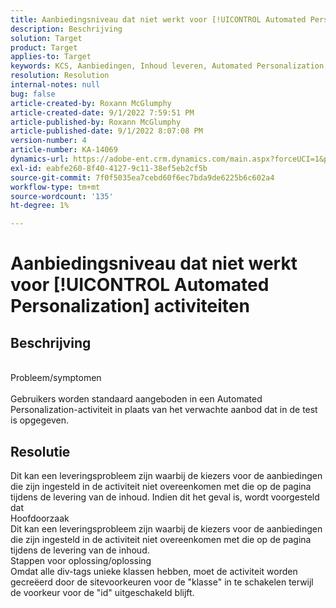```yaml
---
title: Aanbiedingsniveau dat niet werkt voor [!UICONTROL Automated Personalization] activiteiten
description: Beschrijving
solution: Target
product: Target
applies-to: Target
keywords: KCS, Aanbiedingen, Inhoud leveren, Automated Personalization, Doel
resolution: Resolution
internal-notes: null
bug: false
article-created-by: Roxann McGlumphy
article-created-date: 9/1/2022 7:59:51 PM
article-published-by: Roxann McGlumphy
article-published-date: 9/1/2022 8:07:08 PM
version-number: 4
article-number: KA-14069
dynamics-url: https://adobe-ent.crm.dynamics.com/main.aspx?forceUCI=1&pagetype=entityrecord&etn=knowledgearticle&id=9cd741a0-302a-ed11-9db1-002248086a27
exl-id: eabfe260-8f40-4127-9c11-38ef5eb2cf5b
source-git-commit: 7f0f5035ea7cebd60f6ec7bda9de6225b6c602a4
workflow-type: tm+mt
source-wordcount: '135'
ht-degree: 1%

---
```


# Aanbiedingsniveau dat niet werkt voor [!UICONTROL Automated Personalization] activiteiten

## Beschrijving

<br>Probleem/symptomen<br><br>
Gebruikers worden standaard aangeboden in een Automated Personalization-activiteit in plaats van het verwachte aanbod dat in de test is opgegeven.


## Resolutie


Dit kan een leveringsprobleem zijn waarbij de kiezers voor de aanbiedingen die zijn ingesteld in de activiteit niet overeenkomen met die op de pagina tijdens de levering van de inhoud. Indien dit het geval is, wordt voorgesteld dat
<br>Hoofdoorzaak<br>
Dit kan een leveringsprobleem zijn waarbij de kiezers voor de aanbiedingen die zijn ingesteld in de activiteit niet overeenkomen met die op de pagina tijdens de levering van de inhoud.
<br>Stappen voor oplossing/oplossing<br>
Omdat alle div-tags unieke klassen hebben, moet de activiteit worden gecreëerd door de sitevoorkeuren voor de &quot;klasse&quot; in te schakelen terwijl de voorkeur voor de &quot;id&quot; uitgeschakeld blijft.
